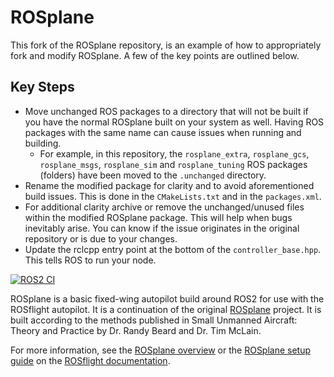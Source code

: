 # ROSplane

This fork of the ROSplane repository, is an example of how to appropriately fork and modify ROSplane. A few of the key points are outlined below.

## Key Steps

- Move unchanged ROS packages to a directory that will not be built if you have the normal ROSplane built on your system as well. Having ROS packages with the same name can cause issues when running and building.
  - For example, in this repository, the `rosplane_extra`, `rosplane_gcs`, `rosplane_msgs`, `rosplane_sim` and `rosplane_tuning` ROS packages (folders) have been moved to the `.unchanged` directory.
- Rename the modified package for clarity and to avoid aforementioned build issues. This is done in the `CMakeLists.txt` and in the `packages.xml`.
- For additional clarity archive or remove the unchanged/unused files within the modified ROSplane package. This will help when bugs inevitably arise. You can know if the issue originates in the original repository or is due to your changes.
- Update the rclcpp entry point at the bottom of the `controller_base.hpp`. This tells ROS to run your node.

[![ROS2 CI](https://github.com/rosflight/rosplane/actions/workflows/ros2-ci.yml/badge.svg)](https://github.com/rosflight/rosplane/actions/workflows/ros2-ci.yml)

ROSplane is a basic fixed-wing autopilot build around ROS2 for use with the ROSflight autopilot. It is a continuation of the original [ROSplane](https://github.com/byu-magicc/rosplane) project. It is built according to the methods published in Small Unmanned Aircraft: Theory and Practice by Dr. Randy Beard and Dr. Tim McLain.

For more information, see the [ROSplane overview](https://docs.rosflight.org/git-main/user-guide/rosplane-overview/) or the [ROSplane setup guide](https://docs.rosflight.org/git-main/user-guide/rosplane-setup/) on the [ROSflight documentation](https://docs.rosflight.org/git-main/).
